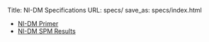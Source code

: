 Title: NI-DM Specifications
URL: specs/
save_as: specs/index.html

- [NI-DM Primer](http://nidm.nidash.org/NIDM_Spec.html)
- [NI-DM SPM Results](http://nidm.nidash.org/SPM_Results_OM_NIDM_Spec.html)